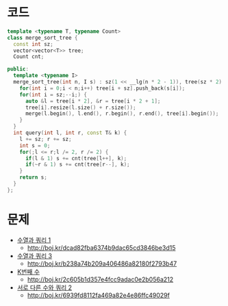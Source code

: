 # 코드
```cpp
template <typename T, typename Count>
class merge_sort_tree {
  const int sz;
  vector<vector<T>> tree;
  Count cnt;

public:
  template <typename I>
  merge_sort_tree(int n, I s) : sz(1 << __lg(n * 2 - 1)), tree(sz * 2) {
    for(int i = 0;i < n;i++) tree[i + sz].push_back(s[i]);
    for(int i = sz;--i;) {
      auto &l = tree[i * 2], &r = tree[i * 2 + 1];
      tree[i].resize(l.size() + r.size());
      merge(l.begin(), l.end(), r.begin(), r.end(), tree[i].begin());
    }
  }
  int query(int l, int r, const T& k) {
    l += sz; r += sz;
    int s = 0;
    for(;l <= r;l /= 2, r /= 2) {
      if(l & 1) s += cnt(tree[l++], k);
      if(~r & 1) s += cnt(tree[r--], k);
    }
    return s;
  }
};
```

# 문제
* [수열과 쿼리 1](https://boj.kr/13537)
  * http://boj.kr/dcad82fba6374b9dac65cd3846be3d15
* [수열과 쿼리 3](https://boj.kr/13544)
  * http://boj.kr/b238a74b209a406486a82180f2793b47
* [K번째 수](https://boj.kr/7469)
  * http://boj.kr/2c605b1d357e4fcc9adac0e2b056a212
* [서로 다른 수와 쿼리 2](https://boj.kr/14898)
  * http://boj.kr/6939fd8112fa469a82e4e86ffc49029f